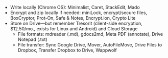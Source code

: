 
- Write locally (Chrome OS): Minimalist, Caret, StackEdit, Mado
- Encrypt and zip locally if needed: miniLock, encrypt/secure files, BoxCryptor, Prot-On, Safe & Notes, Encrypt.ion, Crypto Lite
- Store on Drive—but remember Tresorit (client-side encryption, $12.50/mo., exists for Linux and Android) and Cloud Storage
    - File formats: mdreader (.md),  gdocs2md, Meta PDF (annotate), Drive Notepad (.txt)
    - File transfer: Sync Google Drive, Mover, AutoFileMove, Drive Files to Dropbox, Transfer Dropbox to Drive, Wappwolf
